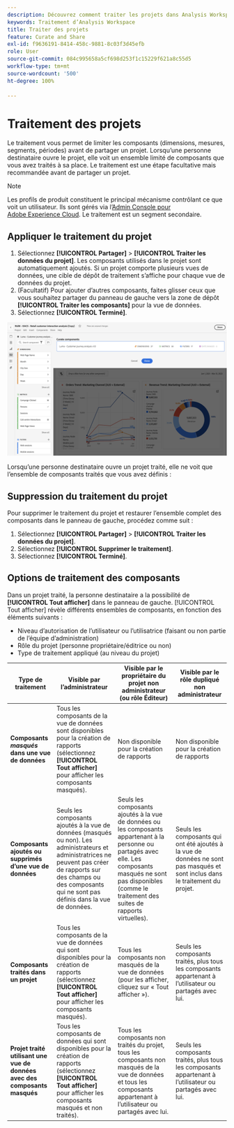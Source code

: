 ```yaml
---
description: Découvrez comment traiter les projets dans Analysis Workspace. Le traitement limite l’accès aux composants avant le partage d’un projet.
keywords: Traitement d’Analysis Workspace
title: Traiter des projets
feature: Curate and Share
exl-id: f9636191-8414-458c-9881-8c03f3d45efb
role: User
source-git-commit: 084c995658a5cf698d253f1c15229f621a8c55d5
workflow-type: tm+mt
source-wordcount: '500'
ht-degree: 100%

---
```


# Traitement des projets

Le traitement vous permet de limiter les composants (dimensions, mesures, segments, périodes) avant de partager un projet. Lorsqu’une personne destinataire ouvre le projet, elle voit un ensemble limité de composants que vous avez traités à sa place. Le traitement est une étape facultative mais recommandée avant de partager un projet.

>[!NOTE]
> Les profils de produit constituent le principal mécanisme contrôlant ce que voit un utilisateur. Ils sont gérés via l’[Admin Console pour Adobe Experience Cloud](https://experienceleague.adobe.com/fr/docs/core-services/interface/administration/admin-tool-experience-cloud). Le traitement est un segment secondaire.

## Appliquer le traitement du projet

1. Sélectionnez **[!UICONTROL Partager]** > **[!UICONTROL Traiter les données du projet]**.
Les composants utilisés dans le projet sont automatiquement ajoutés.
Si un projet comporte plusieurs vues de données, une cible de dépôt de traitement s’affiche pour chaque vue de données du projet.
1. (Facultatif) Pour ajouter d’autres composants, faites glisser ceux que vous souhaitez partager du panneau de gauche vers la zone de dépôt **[!UICONTROL Traiter les composants]** pour la vue de données.
1. Sélectionnez **[!UICONTROL Terminé]**.

<!--
Curation can also be applied from the [!UICONTROL Share] menu by selecting **[!UICONTROL Curate and Share]**. This option automatically curates the project to the components in use in the project. You can add additional components following the steps above.
-->

![Fenêtre Traiter les composants présentant les composants utilisés dans le projet.](assets/curation-field.png)

Lorsqu’une personne destinataire ouvre un projet traité, elle ne voit que l’ensemble de composants traités que vous avez définis :


## Suppression du traitement du projet

Pour supprimer le traitement du projet et restaurer l’ensemble complet des composants dans le panneau de gauche, procédez comme suit :

1. Sélectionnez **[!UICONTROL Partager]** > **[!UICONTROL Traiter les données du projet]**.
1. Sélectionnez **[!UICONTROL Supprimer le traitement]**.
1. Sélectionnez **[!UICONTROL Terminé]**.

## Options de traitement des composants

Dans un projet traité, la personne destinataire a la possibilité de **[!UICONTROL Tout afficher]** dans le panneau de gauche. [!UICONTROL Tout afficher] révèle différents ensembles de composants, en fonction des éléments suivants :

* Niveau d’autorisation de l’utilisateur ou l’utilisatrice (faisant ou non partie de l’équipe d’administration)
* Rôle du projet (personne propriétaire/éditrice ou non)
* Type de traitement appliqué (au niveau du projet)

| Type de traitement | Visible par l’administrateur | Visible par le propriétaire du projet non administrateur (ou rôle Éditeur) | Visible par le rôle dupliqué non administrateur |
| --- | --- | --- | --- |
| **Composants *masqués* dans une vue de données** | Tous les composants de la vue de données sont disponibles pour la création de rapports (sélectionnez **[!UICONTROL Tout afficher]** pour afficher les composants masqués). | Non disponible pour la création de rapports | Non disponible pour la création de rapports |
| **Composants ajoutés ou supprimés d’une vue de données** | Seuls les composants ajoutés à la vue de données (masqués ou non). Les administrateurs et administratrices ne peuvent pas créer de rapports sur des champs ou des composants qui ne sont pas définis dans la vue de données. | Seuls les composants ajoutés à la vue de données ou les composants appartenant à la personne ou partagés avec elle. Les composants masqués ne sont pas disponibles (comme le traitement des suites de rapports virtuelles). | Seuls les composants qui ont été ajoutés à la vue de données ne sont pas masqués et sont inclus dans le traitement du projet. |
| **Composants traités dans un projet** | Tous les composants de la vue de données qui sont disponibles pour la création de rapports (sélectionnez **[!UICONTROL Tout afficher]** pour afficher les composants masqués). | Tous les composants non masqués de la vue de données (pour les afficher, cliquez sur « Tout afficher »). | Seuls les composants traités, plus tous les composants appartenant à lʼutilisateur ou partagés avec lui. |
| **Projet traité utilisant une vue de données avec des composants masqués** | Tous les composants de données qui sont disponibles pour la création de rapports (sélectionnez **[!UICONTROL Tout afficher]** pour afficher les composants masqués et non traités). | Tous les composants non traités du projet, tous les composants non masqués de la vue de données et tous les composants appartenant à lʼutilisateur ou partagés avec lui. | Seuls les composants traités, plus tous les composants appartenant à lʼutilisateur ou partagés avec lui. |

